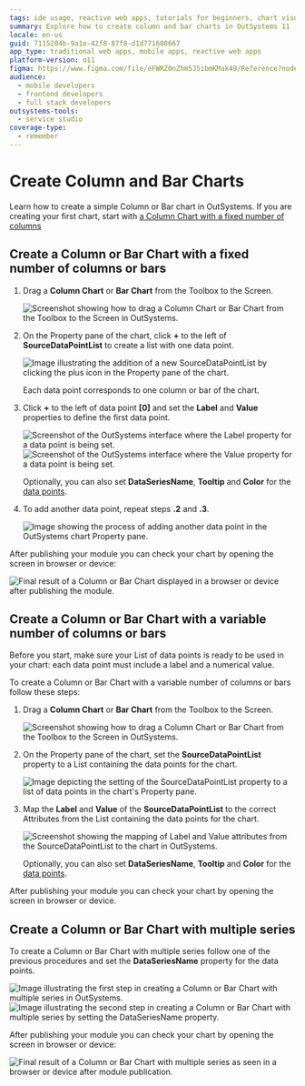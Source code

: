 ```yaml
---
tags: ide usage, reactive web apps, tutorials for beginners, chart visualization, data representation
summary: Explore how to create column and bar charts in OutSystems 11 (O11) using fixed or variable data points and multiple series.
locale: en-us
guid: 7115204b-9a1e-42f8-87f8-d1d771608667
app_type: traditional web apps, mobile apps, reactive web apps
platform-version: o11
figma: https://www.figma.com/file/eFWRZ0nZhm5J5ibmKMak49/Reference?node-id=609:478
audience:
  - mobile developers
  - frontend developers
  - full stack developers
outsystems-tools:
  - service studio
coverage-type:
  - remember
---
```


# Create Column and Bar Charts

Learn how to create a simple Column or Bar chart in OutSystems.
If you are creating your first chart, start with [a Column Chart with a fixed number of columns](#create-a-column-or-bar-chart-with-a-fixed-number-of-columns-or-bars)

## Create a Column or Bar Chart with a fixed number of columns or bars

1. Drag a **Column Chart** or **Bar Chart** from the Toolbox to the Screen.

    ![Screenshot showing how to drag a Column Chart or Bar Chart from the Toolbox to the Screen in OutSystems.](images/col-01.png "Adding a Column or Bar Chart to the Screen")

1. On the Property pane of the chart, click **+** to the left of **SourceDataPointList** to create a list with one data point.

    ![Image illustrating the addition of a new SourceDataPointList by clicking the plus icon in the Property pane of the chart.](images/col-02.png "Creating a Source Data Point List")

    Each data point corresponds to one column or bar of the chart.

1. Click **+** to the left of data point **\[0\]** and set the **Label** and **Value** properties to define the first data point. 
  
    ![Screenshot of the OutSystems interface where the Label property for a data point is being set.](images/col-03.png "Setting the Label Property for a Data Point")
    ![Screenshot of the OutSystems interface where the Value property for a data point is being set.](images/col-04.png "Setting the Value Property for a Data Point")

    Optionally, you can also set **DataSeriesName**, **Tooltip** and **Color** for the [data points](../auto/charts-api.final.md#Structure_DataPoint).

1. To add another data point, repeat steps **.2** and **.3**.

    ![Image showing the process of adding another data point in the OutSystems chart Property pane.](images/col-07.png "Adding Additional Data Points")

After publishing your module you can check your chart by opening the screen in browser or device:

![Final result of a Column or Bar Chart displayed in a browser or device after publishing the module.](images/col-result.png "Final Column or Bar Chart Result")

## Create a Column or Bar Chart with a variable number of columns or bars

Before you start, make sure your List of data points is ready to be used in your chart: each data point must include a label and a numerical value.

To create a Column or Bar Chart with a variable number of columns or bars follow these steps:

1. Drag a **Column Chart** or **Bar Chart** from the Toolbox to the Screen.

    ![Screenshot showing how to drag a Column Chart or Bar Chart from the Toolbox to the Screen in OutSystems.](images/col-01.png "Adding a Column or Bar Chart to the Screen")
    
1. On the Property pane of the chart, set the **SourceDataPointList** property to a List containing the data points for the chart.

    ![Image depicting the setting of the SourceDataPointList property to a list of data points in the chart's Property pane.](images/col-a02.png "Setting the SourceDataPointList Property")

1. Map the **Label** and **Value** of the **SourceDataPointList** to the correct Attributes from the List containing the data points for the chart.

    ![Screenshot showing the mapping of Label and Value attributes from the SourceDataPointList to the chart in OutSystems.](images/col-a03.png "Mapping Label and Value for Data Points")
    
    Optionally, you can also set **DataSeriesName**, **Tooltip** and **Color** for the [data points](../auto/charts-api.final.md#Structure_DataPoint).

After publishing your module you can check your chart by opening the screen in browser or device.

## Create a Column or Bar Chart with multiple series

To create a Column or Bar Chart with multiple series follow one of the previous procedures and set the **DataSeriesName** property for the data points.

![Image illustrating the first step in creating a Column or Bar Chart with multiple series in OutSystems.](images/col-ms01.png "Column or Bar Chart with Multiple Series - Step 1")
![Image illustrating the second step in creating a Column or Bar Chart with multiple series by setting the DataSeriesName property.](images/col-ms02.png "Column or Bar Chart with Multiple Series - Step 2")

After publishing your module you can check your chart by opening the screen in browser or device:

![Final result of a Column or Bar Chart with multiple series as seen in a browser or device after module publication.](images/col-ms0-result.png "Final Result of Column or Bar Chart with Multiple Series")
